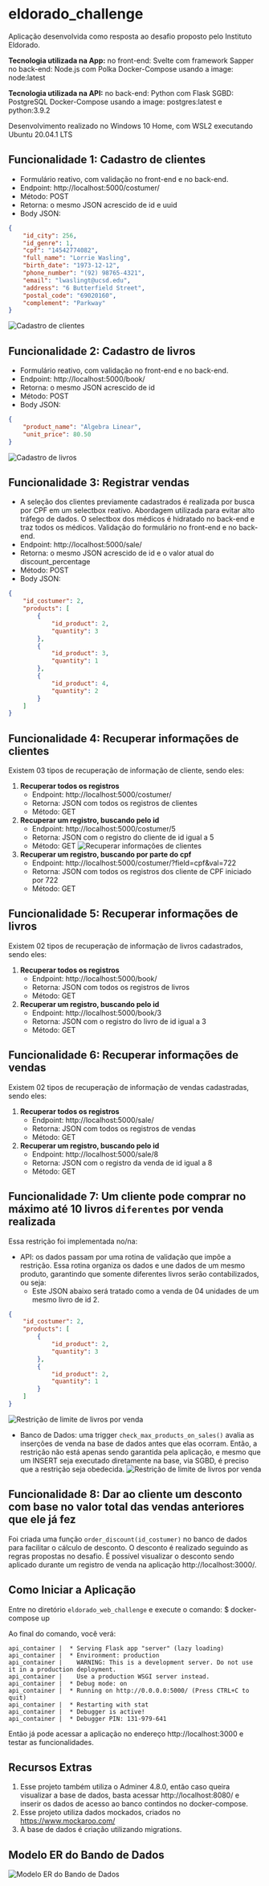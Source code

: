 # eldorado_challenge

Aplicação desenvolvida como resposta ao desafio proposto pelo Instituto Eldorado.

**Tecnologia utilizada na App:**
no front-end: Svelte com framework Sapper
no back-end: Node.js com Polka
Docker-Compose usando a image: node:latest

**Tecnologia utilizada na API:**
no back-end: Python com Flask
SGBD: PostgreSQL
Docker-Compose usando a image: postgres:latest e python:3.9.2

Desenvolvimento realizado no Windows 10 Home, com WSL2 executando Ubuntu 20.04.1 LTS 


## Funcionalidade 1: Cadastro de clientes
- Formulário reativo, com validação no front-end e no back-end.
- Endpoint: http://localhost:5000/costumer/
- Método: POST
- Retorna: o mesmo JSON acrescido de id e uuid
- Body JSON:
```json
{
    "id_city": 256,
    "id_genre": 1,
    "cpf": "14542774082",
    "full_name": "Lorrie Wasling",
    "birth_date": "1973-12-12",
    "phone_number": "(92) 98765-4321",
    "email": "lwaslingt@ucsd.edu",
    "address": "6 Butterfield Street",
    "postal_code": "69020160",
    "complement": "Parkway"
}
```
![Cadastro de clientes](https://raw.githubusercontent.com/guther/eldorado_challenge/main/img_doc/3.jpg  "Cadastro de clientes" )


## Funcionalidade 2: Cadastro de livros
- Formulário reativo, com validação no front-end e no back-end.
- Endpoint: http://localhost:5000/book/
- Retorna: o mesmo JSON acrescido de id
- Método: POST
- Body JSON:
```json
{
    "product_name": "Algebra Linear",
    "unit_price": 80.50
}
```
![Cadastro de livros](https://raw.githubusercontent.com/guther/eldorado_challenge/main/img_doc/2.jpg  "Cadastro de livros" )


## Funcionalidade 3: Registrar vendas
- A seleção dos clientes previamente cadastrados é realizada por busca por CPF em um selectbox reativo. Abordagem utilizada para evitar alto tráfego de dados. O selectbox dos médicos é hidratado no back-end e traz todos os médicos. Validação do formulário no front-end e no back-end.
- Endpoint: http://localhost:5000/sale/
- Retorna: o mesmo JSON acrescido de id e o valor atual do discount_percentage
- Método: POST
- Body JSON:
```json
{
    "id_costumer": 2,
    "products": [
        {
            "id_product": 2,
            "quantity": 3
        },
        {
            "id_product": 3,
            "quantity": 1
        },
        {
            "id_product": 4,
            "quantity": 2
        }
    ]
}
```

## Funcionalidade 4: Recuperar informações de clientes
Existem 03 tipos de recuperação de informação de cliente, sendo eles:
1. **Recuperar todos os registros**
   - Endpoint: http://localhost:5000/costumer/
   - Retorna: JSON com todos os registros de clientes
   - Método: GET
2. **Recuperar um registro, buscando pelo id**
   - Endpoint: http://localhost:5000/costumer/5
   - Retorna: JSON com o registro do cliente de id igual a 5
   - Método: GET
![Recuperar informações de clientes](https://raw.githubusercontent.com/guther/eldorado_challenge/main/img_doc/4.jpg  "Recuperar informações de clientes" )
3. **Recuperar um registro, buscando por parte do cpf**
   - Endpoint: http://localhost:5000/costumer/?field=cpf&val=722
   - Retorna: JSON com todos os registros dos cliente de CPF iniciado por 722
   - Método: GET
   
## Funcionalidade 5: Recuperar informações de livros
Existem 02 tipos de recuperação de informação de livros cadastrados, sendo eles:
1. **Recuperar todos os registros**
   - Endpoint: http://localhost:5000/book/
   - Retorna: JSON com todos os registros de livros
   - Método: GET
2. **Recuperar um registro, buscando pelo id**
   - Endpoint: http://localhost:5000/book/3
   - Retorna: JSON com o registro do livro de id igual a 3
   - Método: GET

## Funcionalidade 6: Recuperar informações de vendas
Existem 02 tipos de recuperação de informação de vendas cadastradas, sendo eles:
1. **Recuperar todos os registros**
   - Endpoint: http://localhost:5000/sale/
   - Retorna: JSON com todos os registros de vendas
   - Método: GET
2. **Recuperar um registro, buscando pelo id**
   - Endpoint: http://localhost:5000/sale/8
   - Retorna: JSON com o registro da venda de id igual a 8
   - Método: GET

## Funcionalidade 7: Um cliente pode comprar no máximo até 10 livros **`diferentes`** por venda realizada
Essa restrição foi implementada no/na:
- API: os dados passam por uma rotina de validação que impõe a restrição. Essa rotina organiza os dados e une dados de um mesmo produto, garantindo que somente diferentes livros serão contabilizados, ou seja:
   - Este JSON abaixo será tratado como a venda de 04 unidades de um mesmo livro de id 2.
```json
{
    "id_costumer": 2,
    "products": [
        {
            "id_product": 2,
            "quantity": 3
        },
        {
            "id_product": 2,
            "quantity": 1
        }
    ]
}
```
![Restrição de limite de livros por venda](https://raw.githubusercontent.com/guther/eldorado_challenge/main/img_doc/1.jpg  "Restrição de limite de livros por venda" )

- Banco de Dados: uma trigger `check_max_products_on_sales()` avalia as inserções de venda na base de dados antes que elas ocorram. Então, a restrição não está apenas sendo garantida pela aplicação, e mesmo que um INSERT seja executado diretamente na base, via SGBD, é preciso que a restrição seja obedecida. 
![Restrição de limite de livros por venda](https://raw.githubusercontent.com/guther/eldorado_challenge/main/img_doc/5.jpg  "Restrição de limite de livros por venda" )


## Funcionalidade 8: Dar ao cliente um desconto com base no valor total das vendas anteriores que ele já fez 
Foi criada uma função `order_discount(id_costumer)` no banco de dados para facilitar o cálculo de desconto. O desconto é realizado seguindo as regras propostas no desafio. É possível visualizar o desconto sendo aplicado durante um registro de venda na aplicação http://localhost:3000/.


## Como Iniciar a Aplicação

Entre no diretório `eldorado_web_challenge` e execute o comando:
$ docker-compose up

Ao final do comando, você verá:

```
api_container |  * Serving Flask app "server" (lazy loading)
api_container |  * Environment: production
api_container |    WARNING: This is a development server. Do not use it in a production deployment.
api_container |    Use a production WSGI server instead.
api_container |  * Debug mode: on
api_container |  * Running on http://0.0.0.0:5000/ (Press CTRL+C to quit)
api_container |  * Restarting with stat
api_container |  * Debugger is active!
api_container |  * Debugger PIN: 131-979-641
```

Então já pode acessar a aplicação no endereço http://localhost:3000 e testar as funcionalidades.

## Recursos Extras
1. Esse projeto também utiliza o Adminer 4.8.0, então caso queira visualizar a base de dados, basta acessar http://localhost:8080/ e inserir os dados de acesso ao banco contindos no docker-compose.
2. Esse projeto utiliza dados mockados, criados no https://www.mockaroo.com/
3. A base de dados é criação utilizando migrations.

## Modelo ER do Bando de Dados

![Modelo ER do Bando de Dados](https://raw.githubusercontent.com/guther/eldorado_challenge/main/app/db/db_schema.jpg "Modelo ER do Bando de Dados")


